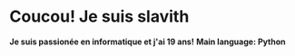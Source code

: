 # Coucou! Je suis slavith

**Je suis passionée en informatique et j'ai 19 ans!**
**Main language: Python**

